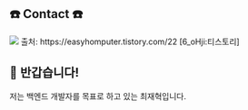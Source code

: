 ## :phone: Contact :phone:
<img src="https://img.shields.io/badge/Tistory-000000?style=for-the-badge&logo=Tistory&logoColor=white">
출처: https://easyhomputer.tistory.com/22 [6_oHji:티스토리]

## :raising_hand: 반갑습니다! 
저는 백엔드 개발자를 목표로 하고 있는 최재혁입니다.
